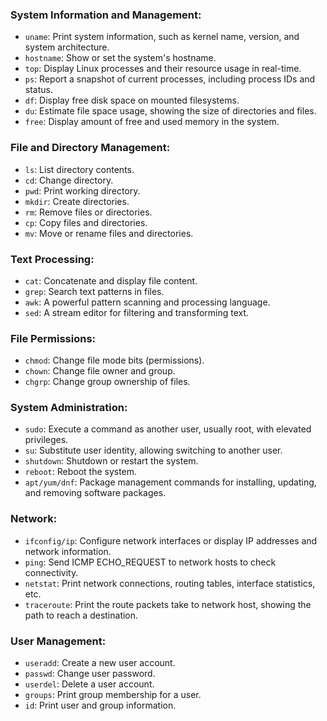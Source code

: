 ### System Information and Management:
- `uname`: Print system information, such as kernel name, version, and system architecture.
- `hostname`: Show or set the system's hostname.
- `top`: Display Linux processes and their resource usage in real-time.
- `ps`: Report a snapshot of current processes, including process IDs and status.
- `df`: Display free disk space on mounted filesystems.
- `du`: Estimate file space usage, showing the size of directories and files.
- `free`: Display amount of free and used memory in the system.

### File and Directory Management:
- `ls`: List directory contents.
- `cd`: Change directory.
- `pwd`: Print working directory.
- `mkdir`: Create directories.
- `rm`: Remove files or directories.
- `cp`: Copy files and directories.
- `mv`: Move or rename files and directories.

### Text Processing:
- `cat`: Concatenate and display file content.
- `grep`: Search text patterns in files.
- `awk`: A powerful pattern scanning and processing language.
- `sed`: A stream editor for filtering and transforming text.

### File Permissions:
- `chmod`: Change file mode bits (permissions).
- `chown`: Change file owner and group.
- `chgrp`: Change group ownership of files.

### System Administration:
- `sudo`: Execute a command as another user, usually root, with elevated privileges.
- `su`: Substitute user identity, allowing switching to another user.
- `shutdown`: Shutdown or restart the system.
- `reboot`: Reboot the system.
- `apt/yum/dnf`: Package management commands for installing, updating, and removing software packages.

### Network:
- `ifconfig/ip`: Configure network interfaces or display IP addresses and network information.
- `ping`: Send ICMP ECHO_REQUEST to network hosts to check connectivity.
- `netstat`: Print network connections, routing tables, interface statistics, etc.
- `traceroute`: Print the route packets take to network host, showing the path to reach a destination.

### User Management:
- `useradd`: Create a new user account.
- `passwd`: Change user password.
- `userdel`: Delete a user account.
- `groups`: Print group membership for a user.
- `id`: Print user and group information.
